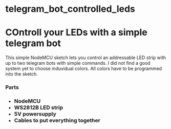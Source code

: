 # telegram_bot_controlled_leds
<h1>COntroll your LEDs with a simple telegram bot </h1>
  <p>This simple NodeMCU sketch lets you control an addressable LED strip with up to two telegram bots with simple commands. 
    I did not find a good system yet to choose induvidual colors. All colors have to be programmed into the sketch. </p>
  
  <h3>Parts<h3>
  <ul>
    <li>NodeMCU</li>
    <li>WS2812B LED strip</li>
    <li>5V powersupply</li>
    <li>Cables to put everything together</li>
  </ul>
